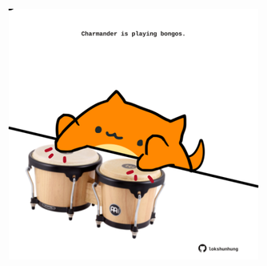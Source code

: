 <!-- built at 25/09/2024, 21:00:48 UTC -->
<p align="center">
  <img width="500" height="500" src="./ReadmeImage.svg">
</p>
